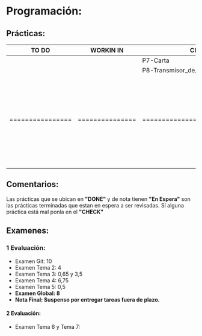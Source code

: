 # Programación:
## Prácticas:
|     TO DO      |   WORKIN IN   |            CHECK             |              DONE              |    NOTA   |
| -------------- | ------------- | ---------------------------- | ------------------------------ | --------- |
|                |               | P7-Carta                     | Práctica 1                     | Corregida |
|                |               | P8-Transmisor_de_datos       | P2-HolaMundo                   |     5     |
|                |               |                              | P3-JavaDoc                     | Corregida |
|                |               |                              | P3-JavaBasicIO                 | Corregida |
|                |               |                              | P4-POO                         | En Espera |
|                |               |                              | P5-Estructuras_de_Control      | En Espera |
|================|===============|==============================|================================|===========|
|                |               |                              | P6-Evaluacion_de_Resultados    | Corregida |
|                |               |                              | P6-Posicionamiento_BrazoRobot  | En Espera |
|                |               |                              |                                |           |
|                |               |                              |                                |           |
|                |               |                              | P8-Evaluacion-de-Resultados    | En Espera |
|                |               |                              | P8-Calculadora_de_pila         | Corregida |
## Comentarios:
Las prácticas que se ubican en **"DONE"** y de nota tienen **"En Espera"** son las prácticas terminadas que estan en espera a ser revisadas. Sí alguna práctica está mal ponla en el **"CHECK"**
## Examenes:
### 1 Evaluación:
+ Examen Git: 10
+ Examen Tema 2: 4
+ Examen Tema 3: 0,65 y 3,5
+ Examen Tema 4: 6,75
+ Examen Tema 5: 0,5
+ **Examen Global: 8**
+ **Nota Final: Suspenso por entregar tareas fuera de plazo.**
#### 2 Evaluación:
+ Examen Tema 6 y Tema 7:
